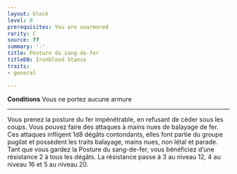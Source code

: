 ```yaml
---
layout: block
level: 8
prerequisites: You are unarmored
rarity: C
source: ??
summary: '-'
title: Posture du sang-de-fer
titleEN: Ironblood Stance
traits:
- general

---
```


<p><strong>Conditions</strong> Vous ne portez aucune armure</p>
<hr>
<p>Vous prenez la posture du fer impénétrable, en refusant de céder sous les coups. Vous pouvez faire des attaques à mains nues de balayage de fer. Ces attaques infligent 1d8 dégâts contondants, elles font partie du groupe pugilat et possèdent les traits balayage, mains nues, non létal et parade. Tant que vous gardez la Posture du sang-de-fer, vous bénéficiez d’une résistance 2 à tous les dégâts. La résistance passe à 3 au niveau 12, 4 au niveau 16 et 5 au niveau 20.</p>